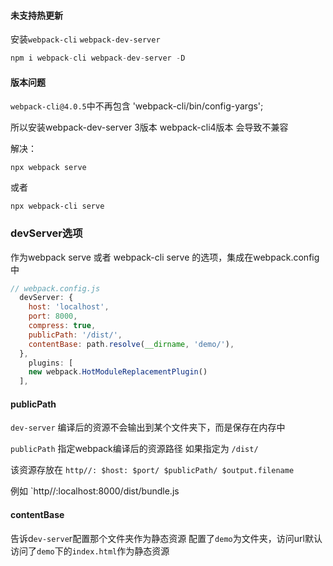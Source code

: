 #### 未支持热更新

安装`webpack-cli` `webpack-dev-server`
```js 
npm i webpack-cli webpack-dev-server -D
```
#### 版本问题
`webpack-cli@4.0.5`中不再包含  'webpack-cli/bin/config-yargs'; 

所以安装webpack-dev-server 3版本 webpack-cli4版本 会导致不兼容

解决： 
```shell 
npx webpack serve 
```
或者
```shell
npx webpack-cli serve
```

### devServer选项
作为webpack serve 或者 webpack-cli serve 的选项，集成在webpack.config中

```js
// webpack.config.js
  devServer: {
    host: 'localhost',
    port: 8000,
    compress: true,
    publicPath: '/dist/',
    contentBase: path.resolve(__dirname, 'demo/'),    
  },
    plugins: [
    new webpack.HotModuleReplacementPlugin()
  ],
```

#### publicPath

  `dev-server` 编译后的资源不会输出到某个文件夹下，而是保存在内存中

  `publicPath` 指定webpack编译后的资源路径 如果指定为 `/dist/`
  
  该资源存放在 `http//: $host: $port/ $publicPath/ $output.filename` 

  例如 `http//:localhost:8000/dist/bundle.js

#### contentBase

  告诉d`ev-serve`r配置那个文件夹作为静态资源
  配置了`demo`为文件夹，访问url默认访问了`demo`下的`index.html`作为静态资源


